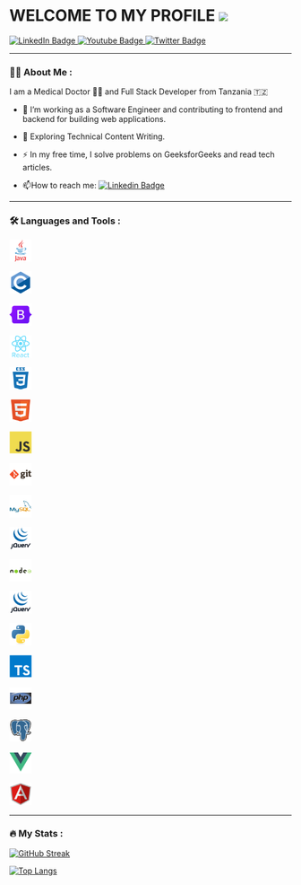 
<h1>
  WELCOME TO MY PROFILE
  <img src="https://media.giphy.com/media/hvRJCLFzcasrR4ia7z/giphy.gif" width="30px"/>
</h1>

<div id="badges"> 
<a href=" https://www.linkedin.com/in/dr-seta-donati-479337116"> 
<img src="https://img.shields.io/badge/LinkedIn-blue?style=for-the-badge&logo=linkedin&logoColor=white" alt="LinkedIn Badge"/>
 </a>
 
<a href=" https://youtube.com/channel/UCJ6cZDbTt8D0Xj6p5zBq4XQ  "> 
<img src="https://img.shields.io/badge/YouTube-red?style=for-the-badge&logo=youtube&logoColor=white" alt="Youtube Badge"/> 
</a>

 <a href=" https://twitter.com/Setadonati?t=Aerdv5imY_gTEH8f6nteLg&s=09">
 <img src="https://img.shields.io/badge/Twitter-blue?style=for-the-badge&logo=twitter&logoColor=white" alt="Twitter Badge"/> 
</a> 
</div>


---

### :man_technologist: About Me :

I am a Medical Doctor :man_health_worker: and Full Stack Developer from Tanzania :tanzania:

- :telescope: I’m working as a Software Engineer and contributing to frontend and backend for building web applications.

- :seedling: Exploring Technical Content Writing.

- :zap: In my free time, I solve problems on GeeksforGeeks and read tech articles.

- :mailbox:How to reach me: [![Linkedin Badge](https://img.shields.io/badge/-blue?style=flat&logo=Linkedin&logoColor=white)]( https://www.linkedin.com/in/dr-seta-donati-479337116)


--- 


### :hammer_and_wrench: Languages and Tools :

<div>
 
<img src="https://github.com/devicons/devicon/blob/master/icons/java/java-original-wordmark.svg" title="Java" alt="Java" width="40" height="40"/>&nbsp; 

<img src="https://github.com/devicons/devicon/blob/master/icons/c/c-original.svg" title="C" alt="C" width="40" height="40"/>&nbsp;

<img src="https://github.com/devicons/devicon/blob/master/icons/bootstrap/bootstrap-original.svg" title="bootstrap" alt="bootstrap" width="40" height="40"/>&nbsp;

<img src="https://github.com/devicons/devicon/blob/master/icons/react/react-original-wordmark.svg" title="React" alt="React" width="40" height="40"/>&nbsp;

<img src="https://github.com/devicons/devicon/blob/master/icons/css3/css3-plain-wordmark.svg" title="CSS3" alt="CSS" width="40" height="40"/>&nbsp;
 
<img src="https://github.com/devicons/devicon/blob/master/icons/html5/html5-original.svg" title="HTML5" alt="HTML" width="40" height="40"/>&nbsp;

<img src="https://github.com/devicons/devicon/blob/master/icons/javascript/javascript-original.svg" title="JavaScript" alt="JavaScript" width="40" height="40"/>&nbsp; 

<img src="https://github.com/devicons/devicon/blob/master/icons/git/git-original-wordmark.svg" title="Git" alt="Git" width="40" height="40"/>&nbsp;

<img src="https://github.com/devicons/devicon/blob/master/icons/mysql/mysql-original-wordmark.svg" title="MySQL" alt="MySQL" width="40" height="40"/>&nbsp; 
 
<img src="https://github.com/devicons/devicon/blob/master/icons/jquery/jquery-original-wordmark.svg " title="Java" alt="Java" width="40" height="40"/>&nbsp;

<img src="https://github.com/devicons/devicon/blob/master/icons/nodejs/nodejs-original-wordmark.svg" title="NodeJS" alt="NodeJS" width="40" height="40"/>&nbsp;
  
<img src="https://github.com/devicons/devicon/blob/master/icons/jquery/jquery-original-wordmark.svg " title="JQuery" alt="JQuery" width="40" height="40"/>&nbsp;

<img src="https://github.com/devicons/devicon/blob/master/icons/python/python-original.svg" title="Python" alt="Python" width="40" height="40"/>&nbsp;

<img src="https://github.com/devicons/devicon/blob/master/icons/typescript/typescript-original.svg" title="typescript" alt="typescript" width="40" height="40"/>&nbsp;

<img src="https://github.com/devicons/devicon/blob/master/icons/php/php-original.svg" title="php" alt="php" width="40" height="40"/>&nbsp;

<img src="https://github.com/devicons/devicon/blob/master/icons/postgresql/postgresql-original.svg" title="postgresql" alt="postgresql" width="40" height="40"/>&nbsp;

<img src="https://github.com/devicons/devicon/blob/master/icons/vuejs/vuejs-original.svg" title="vuejs" alt="vuejs" width="40" height="40"/>&nbsp;

<img src="https://github.com/devicons/devicon/blob/master/icons/angularjs/angularjs-original.svg" title="angularjs" alt="angularjs" width="40" height="40"/>&nbsp;

</div>


---

### :fire: My Stats :
[![GitHub Streak](http://github-readme-streak-stats.herokuapp.com?user=Setadonati&theme=dark&background=000000)](https://git.io/streak-stats)


[![Top Langs](https://github-readme-stats.vercel.app/api/top-langs/?username=Setadonati&layout=compact&theme=vision-friendly-dark)](https://github.com/anuraghazra/github-readme-stats)











